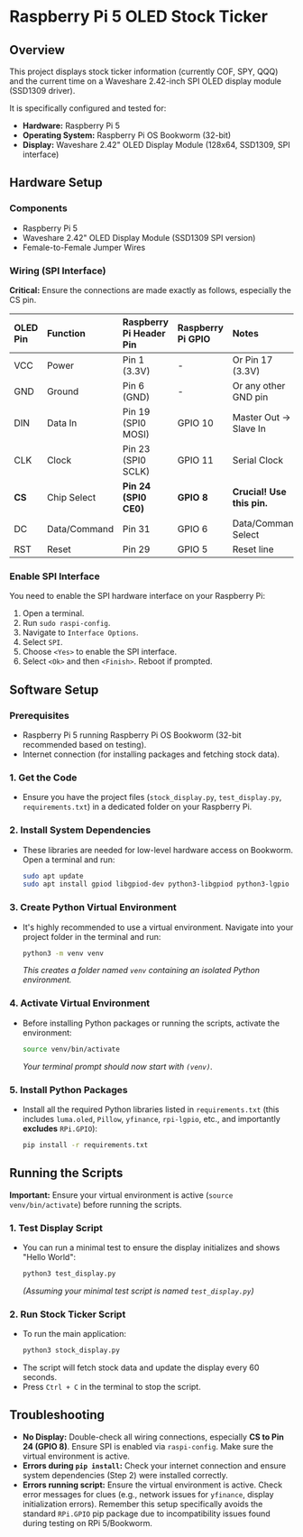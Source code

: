 # Raspberry Pi 5 OLED Stock Ticker

## Overview

This project displays stock ticker information (currently COF, SPY, QQQ) and the current time on a Waveshare 2.42-inch SPI OLED display module (SSD1309 driver).

It is specifically configured and tested for:
* **Hardware:** Raspberry Pi 5
* **Operating System:** Raspberry Pi OS Bookworm (32-bit)
* **Display:** Waveshare 2.42" OLED Display Module (128x64, SSD1309, SPI interface)

## Hardware Setup

### Components
* Raspberry Pi 5
* Waveshare 2.42" OLED Display Module (SSD1309 SPI version)
* Female-to-Female Jumper Wires

### Wiring (SPI Interface)
**Critical:** Ensure the connections are made exactly as follows, especially the CS pin.

| OLED Pin | Function     | Raspberry Pi Header Pin | Raspberry Pi GPIO | Notes                          |
| :------- | :----------- | :---------------------- | :---------------- | :----------------------------- |
| VCC      | Power        | Pin 1 (3.3V)            | -                 | Or Pin 17 (3.3V)               |
| GND      | Ground       | Pin 6 (GND)             | -                 | Or any other GND pin           |
| DIN      | Data In      | Pin 19 (SPI0 MOSI)      | GPIO 10           | Master Out -> Slave In         |
| CLK      | Clock        | Pin 23 (SPI0 SCLK)      | GPIO 11           | Serial Clock                   |
| **CS** | Chip Select  | **Pin 24 (SPI0 CE0)** | **GPIO 8** | **Crucial! Use this pin.** |
| DC       | Data/Command | Pin 31                  | GPIO 6            | Data/Command Select          |
| RST      | Reset        | Pin 29                  | GPIO 5            | Reset line                     |

### Enable SPI Interface
You need to enable the SPI hardware interface on your Raspberry Pi:
1.  Open a terminal.
2.  Run `sudo raspi-config`.
3.  Navigate to `Interface Options`.
4.  Select `SPI`.
5.  Choose `<Yes>` to enable the SPI interface.
6.  Select `<Ok>` and then `<Finish>`. Reboot if prompted.

## Software Setup

### Prerequisites
* Raspberry Pi 5 running Raspberry Pi OS Bookworm (32-bit recommended based on testing).
* Internet connection (for installing packages and fetching stock data).

### 1. Get the Code
* Ensure you have the project files (`stock_display.py`, `test_display.py`, `requirements.txt`) in a dedicated folder on your Raspberry Pi.

### 2. Install System Dependencies
* These libraries are needed for low-level hardware access on Bookworm. Open a terminal and run:
    ```bash
    sudo apt update
    sudo apt install gpiod libgpiod-dev python3-libgpiod python3-lgpio -y
    ```

### 3. Create Python Virtual Environment
* It's highly recommended to use a virtual environment. Navigate into your project folder in the terminal and run:
    ```bash
    python3 -m venv venv
    ```
    *This creates a folder named `venv` containing an isolated Python environment.*

### 4. Activate Virtual Environment
* Before installing Python packages or running the scripts, activate the environment:
    ```bash
    source venv/bin/activate
    ```
    *Your terminal prompt should now start with `(venv)`.*

### 5. Install Python Packages
* Install all the required Python libraries listed in `requirements.txt` (this includes `luma.oled`, `Pillow`, `yfinance`, `rpi-lgpio`, etc., and importantly **excludes** `RPi.GPIO`):
    ```bash
    pip install -r requirements.txt
    ```

## Running the Scripts

**Important:** Ensure your virtual environment is active (`source venv/bin/activate`) before running the scripts.

### 1. Test Display Script
* You can run a minimal test to ensure the display initializes and shows "Hello World":
    ```bash
    python3 test_display.py
    ```
    *(Assuming your minimal test script is named `test_display.py`)*

### 2. Run Stock Ticker Script
* To run the main application:
    ```bash
    python3 stock_display.py
    ```
* The script will fetch stock data and update the display every 60 seconds.
* Press `Ctrl + C` in the terminal to stop the script.

## Troubleshooting
* **No Display:** Double-check all wiring connections, especially **CS to Pin 24 (GPIO 8)**. Ensure SPI is enabled via `raspi-config`. Make sure the virtual environment is active.
* **Errors during `pip install`:** Check your internet connection and ensure system dependencies (Step 2) were installed correctly.
* **Errors running script:** Ensure the virtual environment is active. Check error messages for clues (e.g., network issues for `yfinance`, display initialization errors). Remember this setup specifically avoids the standard `RPi.GPIO` pip package due to incompatibility issues found during testing on RPi 5/Bookworm.

